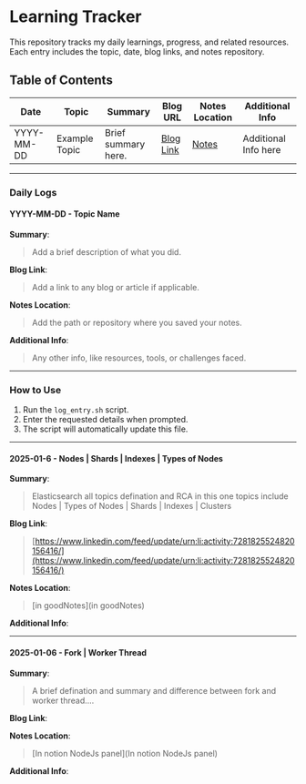 # Learning Tracker

This repository tracks my daily learnings, progress, and related resources. Each entry includes the topic, date, blog links, and notes repository.

## Table of Contents

| Date       | Topic         | Summary             | Blog URL       | Notes Location | Additional Info      |
| ---------- | ------------- | ------------------- | -------------- | -------------- | -------------------- |
| YYYY-MM-DD | Example Topic | Brief summary here. | [Blog Link](#) | [Notes](#)     | Additional Info here |

---

### **Daily Logs**

#### YYYY-MM-DD - Topic Name

**Summary**:

> Add a brief description of what you did.

**Blog Link**:

> Add a link to any blog or article if applicable.

**Notes Location**:

> Add the path or repository where you saved your notes.

**Additional Info**:

> Any other info, like resources, tools, or challenges faced.

---

### How to Use

1. Run the `log_entry.sh` script.
2. Enter the requested details when prompted.
3. The script will automatically update this file.

---

#### 2025-01-6 - Nodes | Shards | Indexes | Types of Nodes
**Summary**:  
> Elasticsearch all topics defination and RCA in this one topics include Nodes | Types of Nodes | Shards | Indexes | Clusters

**Blog Link**:  
> [https://www.linkedin.com/feed/update/urn:li:activity:7281825524820156416/](https://www.linkedin.com/feed/update/urn:li:activity:7281825524820156416/)

**Notes Location**:  
> [in goodNotes](in goodNotes)

**Additional Info**:  
> 

---

#### 2025-01-06 - Fork | Worker Thread
**Summary**:  
> A brief defination and summary and difference between fork and worker thread....

**Blog Link**:  
> []()

**Notes Location**:  
> [In notion NodeJs panel](In notion NodeJs panel)

**Additional Info**:  
> 
